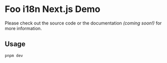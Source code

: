 # Foo i18n Next.js Demo

Please check out the source code or the documentation _(coming soon!)_ for more information.

## Usage

```
pnpm dev
```
